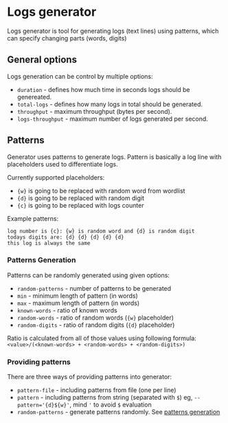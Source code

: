 # Logs generator

Logs generator is tool for generating logs (text lines) using patterns,
which can specify changing parts (words, digits)

## General options

Logs generation can be control by multiple options:

- `duration` - defines how much time in seconds  logs should be genereated.
- `total-logs` - defines how many logs in total should be generated.
- `throughput` - maximum throughput (bytes per second).
- `logs-throughput` - maximum number of logs generated per second.

## Patterns

Generator uses patterns to generate logs.
Pattern is basically a log line with placeholders used to differentiate logs.

Currently supported placeholders:

- `{w}` is going to be replaced with random word from wordlist
- `{d}` is going to be replaced with random digit
- `{c}` is going to be replaced with logs counter

Example patterns:

```text
log number is {c}: {w} is random word and {d} is random digit
todays digits are: {d} {d} {d} {d} {d}
this log is always the same
```

### Patterns Generation

Patterns can be randomly generated using given options:

- `random-patterns` - number of patterns to be generated
- `min` - minimum length of pattern (in words)
- `max` - maximum length of pattern (in words)
- `known-words` - ratio of known words
- `random-words` - ratio of random words (`{w}` placeholder)
- `random-digits` - ratio of random digits (`{d}` placeholder)

Ratio is calculated from all of those values using following formula:
`<value>/(<known-words> + <random-words> + <random-digits>)`

### Providing patterns

There are three ways of providing patterns into generator:

- `pattern-file` - including patterns from file (one per line)
- `pattern` - including patterns from string (separated with `$`) eg, `--pattern='{d}${w}'`,
  mind `'` to avoid `$` evaluation
- `random-patterns` - generate patterns randomly. See [patterns generation](#patterns-generation)
